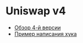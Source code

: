 # Uniswap v4

- [Обзор 4-й версии](./overview/README.md)
- [Пример написания хука](./hook-examples/README.md)